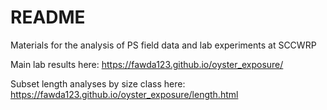 # README

Materials for the analysis of PS field data and lab experiments at SCCWRP

Main lab results here: <https://fawda123.github.io/oyster_exposure/>

Subset length analyses by size class here: <https://fawda123.github.io/oyster_exposure/length.html>
